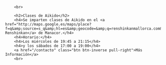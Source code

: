 
		<br>
		
		<h2>Clases de Aikido</h2>
		<h4>Se imparten clases de Aikido en el <a href="http://maps.google.es/maps/place?f=q&amp;source=s_q&amp;hl=es&amp;geocode=&amp;q=renshinkanmallorca.com&amp;vps=1&amp;jsv=168d&amp;sspn=9.133974,19.511719&amp;ie=UTF8&amp;ei=sV1rSuK2GsKnjAfSgcGIBA&amp;sig2=kJgjsRS3tySE5nJcp5oJLA&amp;cd=1&amp;usq=renshinkanmallorca.com&amp;fb=1&amp;cid=1820543519281613502">Dojo Renshinkan</a> de Manacor.</h4>
		<h4>Horario:</h4>
    	<h4>Los miércoles de 19:45 a 21:15</h4>
    	<h4>y los sábados de 17:00 a 19:00</h4> 	
    	<a href="/contacto" class="btn btn-inverse pull-right">Más Información</a>
    	<br>

